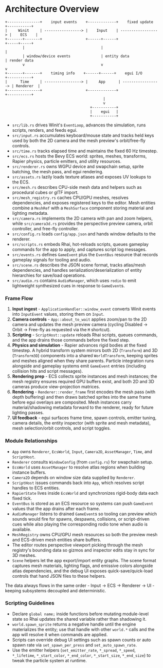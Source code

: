 # Architecture Overview

```
+---------------+    input events    +-------------+    fixed update    +-----------+
|     Winit     | -----------------> |    Input    | -----------------> |    ECS    |
+-------+-------+                    +------+------+                    +-----+-----+
        |                                   |                                |
        | window/device events              | entity data                    | render data
        v                                   v                                v
+-------+-------+    timing info    +------+------+    egui I/O         +-----------+
|      Time     | -----------------> |     App      | -----------------> | Renderer  |
+---------------+                    +-------------+                    +-----------+
                                             |
                                             v
                                       +-----------+
                                       |    egui   |
                                       +-----------+
```

- `src/lib.rs` drives Winit's `EventLoop`, advances the simulation, runs scripts, renders, and feeds egui.
- `src/input.rs` accumulates keyboard/mouse state and tracks held keys used by both the 2D camera and the mesh preview's orbit/free-fly controls.
- `src/time.rs` tracks elapsed time and maintains the fixed 60 Hz timestep.
- `src/ecs.rs` hosts the Bevy ECS world: sprites, meshes, transforms, Rapier physics, particle emitters, and utility resources.
- `src/renderer.rs` owns WGPU device and swapchain setup, sprite batching, the mesh pass, and egui rendering.
- `src/assets.rs` lazily loads texture atlases and exposes UV lookups to the ECS.
- `src/mesh.rs` describes CPU-side mesh data and helpers such as procedural cubes or glTF import.
- `src/mesh_registry.rs` caches CPU/GPU meshes, resolves dependencies, and exposes registered keys to the editor. Mesh entities combine a `MeshRef` with a `MeshSurface` component storing material and lighting metadata.
- `src/camera.rs` implements the 2D camera with pan and zoom helpers, while `src/camera3d.rs` provides the perspective preview camera, orbit controller, and free-fly controller.
- `src/config.rs` loads `config/app.json` and hands window defaults to the renderer.
- `src/scripts.rs` embeds Rhai, hot-reloads scripts, queues gameplay commands for the app to apply, and captures script log messages.
- `src/events.rs` defines `GameEvent` plus the `EventBus` resource that records gameplay signals for tooling and audio.
- `src/scene.rs` describes the JSON scene format, tracks atlas/mesh dependencies, and handles serialization/deserialization of entity hierarchies for save/load operations.
- `src/audio.rs` contains `AudioManager`, which uses `rodio` to emit lightweight synthesized cues in response to `GameEvent`s.

### Frame Flow
1. **Input ingest** - `ApplicationHandler::window_event` converts Winit events into `InputEvent` values, storing them on `Input`.
2. **Camera controls** - `App::about_to_wait` applies zoom/pan to the 2D camera and updates the mesh preview camera (cycling Disabled -> Orbit -> Free-fly as requested via the `M` shortcut).
3. **Scripting** - `ScriptHost::update` reloads Rhai scripts, queues commands, and the app drains those commands before the fixed step.
4. **Physics and simulation** - Rapier advances rigid bodies at the fixed timestep. A hybrid transform system mirrors both 2D (`Transform`) and 3D (`Transform3D`) components into a shared `WorldTransform`, keeping sprites and meshes aligned when they share parents. Particle integration runs alongside and gameplay systems emit `GameEvent` entries (including collision hits and script messages).
5. **Rendering prep** - ECS collects sprite instances and mesh instances; the mesh registry ensures required GPU buffers exist, and both 2D and 3D cameras produce view-projection matrices.
6. **Rendering** - `Renderer::render_frame` first encodes the mesh pass (with depth buffering) and then draws batched sprites into the same frame before egui overlays are composited. Mesh instances carry material/shadowing metadata forward to the renderer, ready for future lighting passes.
7. **UI feedback** - egui surfaces frame time, spawn controls, emitter tuning, camera details, the entity inspector (with sprite and mesh metadata), mesh selection/orbit controls, and script toggles.

### Module Relationships
- `App` owns `Renderer`, `EcsWorld`, `Input`, `Camera2D`, `AssetManager`, `Time`, and `ScriptHost`.
- `Renderer` consults `WindowConfig` (from `config.rs`) for swapchain setup.
- `EcsWorld` uses `AssetManager` to resolve atlas regions when building instance buffers.
- `Camera2D` depends on window size data supplied by `Renderer`.
- `ScriptHost` issues commands back into `App`, which resolves script handles to ECS entities.
- `RapierState` lives inside `EcsWorld` and synchronizes rigid-body data each fixed tick.
- `EventBus` is stored as an ECS resource so systems can push `GameEvent` values that the app drains after each frame.
- `AudioManager` listens to drained `GameEvent`s so tooling can preview which sounds would fire for spawns, despawns, collisions, or script-driven cues while also playing the corresponding rodio tone when audio is available.
- `MeshRegistry` owns CPU/GPU mesh resources so both the preview mesh and ECS-driven mesh entities share buffers.
- The editor routes perspective viewport picking through the mesh registry's bounding data so gizmos and inspector edits stay in sync for 3D meshes.
- `Scene` helpers let the app export/import entity graphs. The scene format captures mesh materials, lighting flags, and emissive colors alongside atlas dependencies, and the debug UI exposes quick-save/quick-load controls that hand JSON files to these helpers.

The data always flows in the same order - Input -> ECS -> Renderer -> UI - keeping subsystems decoupled and deterministic.

### Scripting Guidelines
- Declare `global name;` inside functions before mutating module-level state so Rhai updates the shared variable rather than shadowing it.
- `world.spawn_sprite` returns a negative handle until the engine materializes the entity; use that handle with other `world.*` calls and the app will resolve it when commands are applied.
- Scripts can override debug UI settings such as spawn counts or auto spawn rate via `set_spawn_per_press` and `set_auto_spawn_rate`.
- Use the emitter helpers (`set_emitter_rate`, `*_spread`, `*_speed`, `*_lifetime`, `*_start_color`, `*_end_color`, `*_start_size`, `*_end_size`) to tweak the particle system at runtime.


